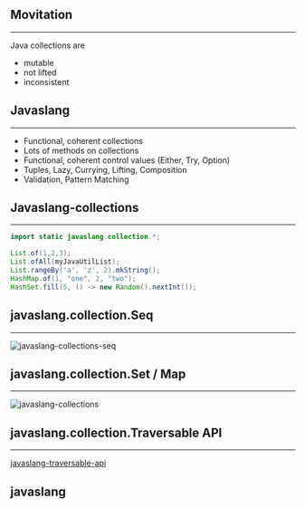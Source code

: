## Movitation
- - -

Java collections are

- mutable
- not lifted
- inconsistent


## Javaslang
- - -
- Functional, coherent collections
- Lots of methods on collections
- Functional, coherent control values (Either, Try, Option)
- Tuples, Lazy, Currying, Lifting, Composition
- Validation, Pattern Matching


## Javaslang-collections
- - -
~~~java
import static javaslang.collection.*;

List.of(1,2,3);
List.ofAll(myJavaUtilList);
List.rangeBy('a', 'z', 2).mkString();
HashMap.of(1, "one", 2, "two");
HashSet.fill(5, () -> new Random().nextInt());
~~~



## javaslang.collection.Seq
- - -
![javaslang-collections-seq](http://localhost:8000/img/collections-seq.png "Javaslang collections seq")


## javaslang.collection.Set / Map
- - -
![javaslang-collections](http://localhost:8000/img/javaslang-collections.png "Javaslang collections")


## javaslang.collection.Traversable API
- - -
[javaslang-traversable-api](http://static.javadoc.io/io.javaslang/javaslang/2.0.4/index.html?javaslang/collection/Traversable.html)





## javaslang

